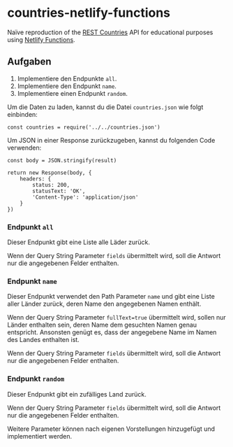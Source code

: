 # countries-netlify-functions

Naïve reproduction of the [REST Countries](https://restcountries.com/) API for educational purposes using [Netlify Functions](https://www.netlify.com/platform/core/functions/).

## Aufgaben

1. Implementiere den Endpunkte `all`.
2. Implementiere den Endpunkt `name`.
3. Implementiere einen Endpunkt `random`.

Um die Daten zu laden, kannst du die Datei `countries.json` wie folgt einbinden:

    const countries = require('../../countries.json')

Um JSON in einer Response zurückzugeben, kannst du folgenden Code verwenden:

    const body = JSON.stringify(result)

    return new Response(body, {
        headers: {
            status: 200,
            statusText: 'OK',
            'Content-Type': 'application/json'
        }
    })

### Endpunkt `all`

Dieser Endpunkt gibt eine Liste alle Läder zurück.

Wenn der Query String Parameter `fields` übermittelt wird, soll die Antwort nur die angegebenen Felder enthalten.

### Endpunkt `name`

Dieser Endpunkt verwendet den Path Parameter `name` und gibt eine Liste aller Länder zurück, deren Name den angegebenen Namen enthält.

Wenn der Query String Parameter `fullText=true` übermittelt wird, sollen nur Länder enthalten sein, deren Name dem gesuchten Namen genau entspricht. Ansonsten genügt es, dass der angegebene Name im Namen des Landes enthalten ist.

Wenn der Query String Parameter `fields` übermittelt wird, soll die Antwort nur die angegebenen Felder enthalten.

### Endpunkt `random`

Dieser Endpunkt gibt ein zufälliges Land zurück.

Wenn der Query String Parameter `fields` übermittelt wird, soll die Antwort nur die angegebenen Felder enthalten.

Weitere Parameter können nach eigenen Vorstellungen hinzugefügt und implementiert werden.